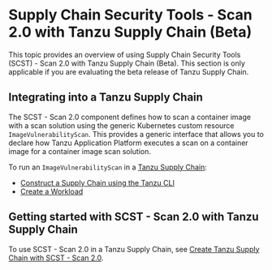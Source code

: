 # Supply Chain Security Tools - Scan 2.0 with Tanzu Supply Chain (Beta)

This topic provides an overview of using Supply Chain Security Tools (SCST) - Scan 2.0 with Tanzu Supply Chain (Beta).  This section is only applicable if you are evaluating the beta release of Tanzu Supply Chain.

## <a id="supply-chain-usage"></a>Integrating into a Tanzu Supply Chain

The SCST - Scan 2.0 component defines how to scan a container image with a scan
solution using the generic Kubernetes custom resource `ImageVulnerabilityScan`.
This provides a generic interface that allows you to declare how Tanzu
Application Platform executes a scan on a container image for a container
image scan solution.

To run an `ImageVulnerabilityScan` in a [Tanzu Supply Chain](../../supply-chain/about.hbs.md):

- [Construct a Supply Chain using the Tanzu CLI](../../supply-chain/platform-engineering/how-to/supply-chain-authoring/construct-with-cli.hbs.md)
- [Create a Workload](../../supply-chain/development/how-to/discover-workloads.hbs.md)

## <a id="getting-started"></a>Getting started with SCST - Scan 2.0 with Tanzu Supply Chain

To use SCST - Scan 2.0 in a Tanzu Supply Chain, see [Create Tanzu Supply Chain with SCST - Scan 2.0](./create-tanzu-supply-chain.hbs.md).
